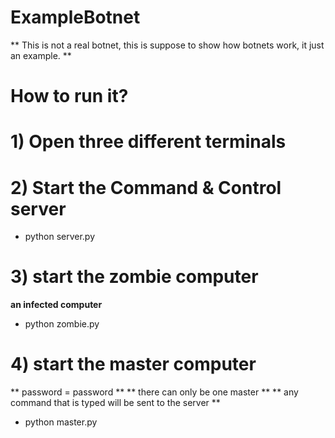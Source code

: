 # ExampleBotnet
** This is not a real botnet, this is suppose to show how botnets work, it just an example. **

# How to run it?

# 1) Open three different terminals

# 2) Start the Command & Control server
* python server.py

# 3) start the zombie computer
**an infected computer**
* python zombie.py

# 4) start the master computer 
** password = password **
** there can only be one master **
** any command that is typed will be sent to the server **
* python master.py 

